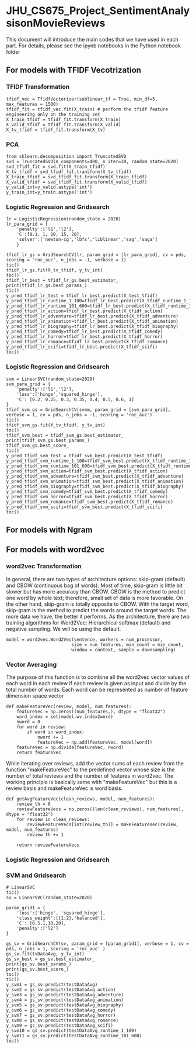 # JHU_CS675_Project_SentimentAnalysisonMovieReviews
This document will introduce the main codes that we have used in each part. For details, please see the ipynb notebooks in the Python notebook folder


## For models with TFIDF Vecotrization

### TFIDF Transformation
```
tfidf_vec = TfidfVectorizer(sublinear_tf = True, min_df=5, max_features = 1500)
tfidf_fit = tfidf_vec.fit(X_train) # perform the tfidf feature engineering only on the training set
X_train_tfidf = tfidf_fit.transform(X_train)
X_valid_tfidf = tfidf_fit.transform(X_valid)
X_tv_tfidf = tfidf_fit.transform(X_tv)
```
### PCA
```
from sklearn.decomposition import TruncatedSVD
svd = TruncatedSVD(n_components=400, n_iter=30, random_state=2020)
svd_tfidf_fit = svd.fit(X_train_tfidf)
X_tv_tfidf = svd_tfidf_fit.transform(X_tv_tfidf)
X_train_tfidf = svd_tfidf_fit.transform(X_train_tfidf)
X_valid_tfidf = svd_tfidf_fit.transform(X_valid_tfidf)
y_valid_int=y_valid.astype('int')
y_train_int=y_train.astype('int')
```
### Logistic Regression and Gridsearch
```
lr = LogisticRegression(random_state = 2020)
lr_para_grid = {
    'penalty':['l1','l2'],
    'C':[0.1, 1, 10, 15, 20],
    'solver':['newton-cg','lbfs','liblinear','sag','saga']
    }

tfidf_lr_gs = GridSearchCV(lr, param_grid = [lr_para_grid], cv = pds, scoring = 'roc_auc', n_jobs = -1, verbose = 1)
tic()
tfidf_lr_gs.fit(X_tv_tfidf, y_tv_int)
toc()
tfidf_lr_best = tfidf_lr_gs.best_estimator_
print(tfidf_lr_gs.best_params_)
tic()
y_pred_tfidf_lr_test = tfidf_lr_best.predict(X_test_tfidf)
y_pred_tfidf_lr_runtime_1_100=tfidf_lr_best.predict(X_tfidf_runtime_1_100)
y_pred_tfidf_lr_runtime_101_600=tfidf_lr_best.predict(X_tfidf_runtime_101_600)
y_pred_tfidf_lr_action=tfidf_lr_best.predict(X_tfidf_action)
y_pred_tfidf_lr_adventure=tfidf_lr_best.predict(X_tfidf_adventure)
y_pred_tfidf_lr_animation=tfidf_lr_best.predict(X_tfidf_animation)
y_pred_tfidf_lr_biography=tfidf_lr_best.predict(X_tfidf_biography)
y_pred_tfidf_lr_comedy=tfidf_lr_best.predict(X_tfidf_comedy)
y_pred_tfidf_lr_horror=tfidf_lr_best.predict(X_tfidf_horror)
y_pred_tfidf_lr_romance=tfidf_lr_best.predict(X_tfidf_romance)
y_pred_tfidf_lr_scifi=tfidf_lr_best.predict(X_tfidf_scifi)
toc()
```
### Logistic Regression and Gridsearch
```
svm = LinearSVC(random_state=2020)
svm_para_grid = {
    'penalty':['l1','l2'],
    'loss':['hinge','squared_hinge'],
    'C': [0.2, 0.25, 0.3, 0.35, 0.4, 0.5, 0.6, 1]
}
tfidf_svm_gs = GridSearchCV(svmm, param_grid = [svm_para_grid], verbose = 1, cv = pds, n_jobs = -1, scoring = 'roc_auc')
tic()
tfidf_svm_gs.fit(X_tv_tfidf, y_tv_int)
toc()
tfidf_svm_best = tfidf_svm_gs.best_estimator_
print(tfidf_svm_gs.best_params_)
tfidf_svm_gs.best_score_
tic()
y_pred_tfidf_svm_test = tfidf_svm_best.predict(X_test_tfidf)
y_pred_tfidf_svm_runtime_1_100=tfidf_svm_best.predict(X_tfidf_runtime_1_100)
y_pred_tfidf_svm_runtime_101_600=tfidf_svm_best.predict(X_tfidf_runtime_101_600)
y_pred_tfidf_svm_action=tfidf_svm_best.predict(X_tfidf_action)
y_pred_tfidf_svm_adventure=tfidf_svm_best.predict(X_tfidf_adventure)
y_pred_tfidf_svm_animation=tfidf_svm_best.predict(X_tfidf_animation)
y_pred_tfidf_svm_biography=tfidf_svm_best.predict(X_tfidf_biography)
y_pred_tfidf_svm_comedy=tfidf_svm_best.predict(X_tfidf_comedy)
y_pred_tfidf_svm_horror=tfidf_svm_best.predict(X_tfidf_horror)
y_pred_tfidf_svm_romance=tfidf_svm_best.predict(X_tfidf_romance)
y_pred_tfidf_svm_scifi=tfidf_svm_best.predict(X_tfidf_scifi)
toc()
```
## For models with Ngram 

## For models with word2vec
### word2vec Transformation
In general, there are two types of architecture options: skip-gram (default) and CBOW (continuous bag of words). Most of time, skip-gram is little bit slower but has more accuracy than CBOW. CBOW is the method to predict one word by whole text; therefore, small set of data is more favorable. On the other hand, skip-gram is totally opposite to CBOW. With the target word, skip-gram is the method to predict the words around the target words. The more data we have, the better it performs. As the architecture, there are two training algorithms for Word2Vec: Hierarchical softmax (default) and negative sampling. We will be using the default.
```
model = word2vec.Word2Vec(sentence, workers = num_processor, 
                         size = num_features, min_count = min_count,
                         window = context, sample = downsampling)
```
### Vector Averaging
The purpose of this function is to combine all the word2vec vector values of each word in each review if each review is given as input and divide by the total number of words. Each word can be represented as number of feature dimension space vector
```
def makeFeatureVec(review, model, num_features):
    featureVec = np.zeros((num_features,), dtype = "float32")
    word_index = set(model.wv.index2word)
    nword = 0
    for word in review:
        if word in word_index:
            nword += 1
            featureVec = np.add(featureVec, model[word])
    featureVec = np.divide(featureVec, nword)        
    return featureVec
```
While iterating over reviews, add the vector sums of each review from the function "makeFeatureVec" to the predefined vector whose size is the number of total reviews and the number of features in word2vec. The working principle is basically same with "makeFeatureVec" but this is a review basis and makeFeatureVec is word basis.
```
def getAvgFeatureVec(clean_reviews, model, num_features):
    review_th = 0
    reviewFeatureVecs = np.zeros((len(clean_reviews), num_features), dtype = "float32")
    for review in clean_reviews:
        reviewFeatureVecs[int(review_th)] = makeFeatureVec(review, model, num_features) 
        review_th += 1
    
    return reviewFeatureVecs
```
### Logistic Regression and Gridsearch

### SVM and Gridsearch
```
# LinearSVC
tic()
sv = LinearSVC(random_state=2020)

param_grid1 = {
    'loss':['hinge', 'squared_hinge'],
    'class_weight':[{1:2},'balanced'],
    'C': [0.5,1,10,20],
    'penalty':['l2']
}

gs_sv = GridSearchCV(sv, param_grid = [param_grid1], verbose = 1, cv = pds, n_jobs = 1, scoring = 'roc_auc' )
gs_sv.fit(tvDataAvg, y_tv_int)
gs_sv_best = gs_sv.best_estimator_
print(gs_sv.best_params_)
print(gs_sv.best_score_)
toc()
tic()
y_svm1 = gs_sv.predict(testDataAvg)
y_svm2 = gs_sv.predict(testDataAvg_action)
y_svm3 = gs_sv.predict(testDataAvg_adventure)
y_svm4 = gs_sv.predict(testDataAvg_animation)
y_svm5 = gs_sv.predict(testDataAvg_biography)
y_svm6 = gs_sv.predict(testDataAvg_comedy)
y_svm7 = gs_sv.predict(testDataAvg_horror)
y_svm8 = gs_sv.predict(testDataAvg_romance)
y_svm9 = gs_sv.predict(testDataAvg_scifi)
y_svm10 = gs_sv.predict(testDataAvg_runtime_1_100)
y_svm11 = gs_sv.predict(testDataAvg_runtime_101_600)
toc()
```
